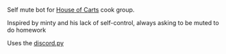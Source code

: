 Self mute bot for [House of Carts](https://shop.houseofcarts.io/) cook group.

Inspired by minty and his lack of self-control, always asking to be muted to do homework

Uses the [discord.py](https://discordpy.readthedocs.io/en/latest/)
